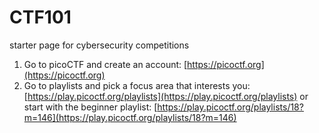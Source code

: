 # CTF101
starter page for cybersecurity competitions

1. Go to picoCTF and create an account: [https://picoctf.org](https://picoctf.org)
2. Go to playlists and pick a focus area that interests you: [https://play.picoctf.org/playlists](https://play.picoctf.org/playlists)
   or start with the beginner playlist: [https://play.picoctf.org/playlists/18?m=146](https://play.picoctf.org/playlists/18?m=146)

